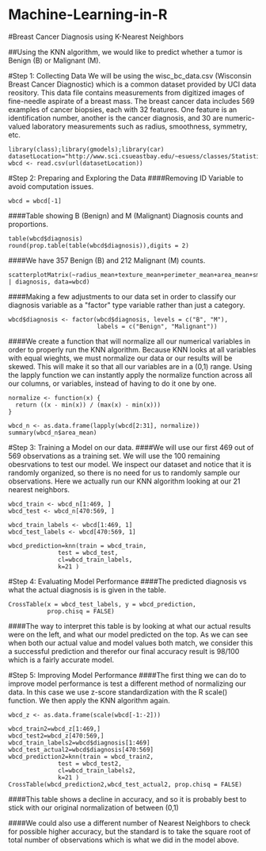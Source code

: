 # Machine-Learning-in-R

#Breast Cancer Diagnosis using K-Nearest Neighbors

##Using the KNN algorithm, we would like to predict whether a tumor is Benign (B) or Malignant (M).

#Step 1: Collecting Data
We will be using the wisc_bc_data.csv (Wisconsin Breast Cancer Diagnostic) which is a common dataset provided by UCI data reository. This data file contains measurements from digitized images of fine-needle aspirate of a breast mass. The breast cancer data includes 569 examples of cancer biopsies, each with 32 features. One feature is an identification number, another is the cancer diagnosis, and 30 are numeric-valued laboratory measurements such as radius, smoothness, symmetry, etc.

```{r}
library(class);library(gmodels);library(car)
datasetLocation="http://www.sci.csueastbay.edu/~esuess/classes/Statistics_6620/Presentations/ml4/wisc_bc_data.csv"
wbcd <- read.csv(url(datasetLocation))
```

#Step 2: Preparing and Exploring the Data
####Removing ID Variable to avoid computation issues.
```{r}
wbcd = wbcd[-1]
```


####Table showing B (Benign) and M (Malignant) Diagnosis counts and proportions.
```{r}
table(wbcd$diagnosis)
round(prop.table(table(wbcd$diagnosis)),digits = 2)
```
####We have 357 Benign (B) and 212 Malignant (M) counts.

```{r}
scatterplotMatrix(~radius_mean+texture_mean+perimeter_mean+area_mean+smoothness_mean | diagnosis, data=wbcd)
```

####Making a few adjustments to our data set in order to classify our diagnosis variable as a "factor" type variable rather than just a category. 
```{r}
wbcd$diagnosis <- factor(wbcd$diagnosis, levels = c("B", "M"),
                         labels = c("Benign", "Malignant"))
```

####We create a function that will normalize all our numerical variables in order to properly run the KNN algorithm. Because KNN looks at all variables with equal wieghts, we must normalize our data or our results will be skewed. This will make it so that all our variables are in a (0,1) range. Using the lapply function we can instantly apply the normalize function across all our columns, or variables, instead of having to do it one by one.
```{r}
normalize <- function(x) {
  return ((x - min(x)) / (max(x) - min(x)))
}

wbcd_n <- as.data.frame(lapply(wbcd[2:31], normalize))
summary(wbcd_n$area_mean)
```

#Step 3: Training a Model on our data. 
####We will use our first 469 out of 569 observations as a training set. We will use the 100 remaining obesrvations to test our model.  We inspect our dataset and notice that it is randomly organized, so there is no need for us to randomly sample our observations. Here we actually run our KNN algorithm looking at our 21 nearest neighbors.
```{r}
wbcd_train <- wbcd_n[1:469, ]
wbcd_test <- wbcd_n[470:569, ]

wbcd_train_labels <- wbcd[1:469, 1]
wbcd_test_labels <- wbcd[470:569, 1]

wbcd_prediction=knn(train = wbcd_train, 
              test = wbcd_test, 
              cl=wbcd_train_labels, 
              k=21 )
```

#Step 4: Evaluating Model Performance
####The predicted diagnosis vs what the actual diagnosis is is given in the table. 
```{r}
CrossTable(x = wbcd_test_labels, y = wbcd_prediction,
           prop.chisq = FALSE)
```
####The way to interpret this table is by looking at what our actual results were on the left, and what our model predicted on the top. As we can see when both our actual value and model values both match, we consider this a successful prediction and therefor our final accuracy result is 98/100 which is a fairly accurate model.

#Step 5: Improving Model Performance
####The first thing we can do to improve model performance is test a different method of normalizing our data. In this case we use z-score standardization with the R scale() function. We then apply the KNN algorithm again. 
```{r}
wbcd_z <- as.data.frame(scale(wbcd[-1:-2]))

wbcd_train2=wbcd_z[1:469,]
wbcd_test2=wbcd_z[470:569,]
wbcd_train_labels2=wbcd$diagnosis[1:469]
wbcd_test_actual2=wbcd$diagnosis[470:569]
wbcd_prediction2=knn(train = wbcd_train2, 
              test = wbcd_test2, 
              cl=wbcd_train_labels2, 
              k=21 )
CrossTable(wbcd_prediction2,wbcd_test_actual2, prop.chisq = FALSE)
```
####This table shows a decline in accuracy, and so it is probably best to stick with our original normalization of between (0,1)

####We could also use a different number of Nearest Neighbors to check for possible higher accuracy, but the standard is to take the square root of total number of observations which is what we did in the model above.
